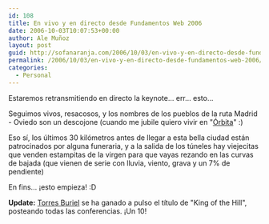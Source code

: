 ```yaml
---
id: 108
title: En vivo y en directo desde Fundamentos Web 2006
date: 2006-10-03T10:07:53+00:00
author: Ale Muñoz
layout: post
guid: http://sofanaranja.com/2006/10/03/en-vivo-y-en-directo-desde-fundamentos-web-2006/
permalink: /2006/10/03/en-vivo-y-en-directo-desde-fundamentos-web-2006/
categories:
  - Personal
---
```

Estaremos retransmitiendo en directo la keynote... err... esto...

Seguimos vivos, resacosos, y los nombres de los pueblos de la ruta Madrid - Oviedo son un descojone (cuando me jubile quiero vivir en "[Órbita](http://maps.google.es/maps?f=q&hl=es&q=orbita&ie=UTF8&z=13&ll=40.998557,-4.64756&spn=0.063483,0.166512&om=1&iwloc=A)" :)

Eso sí, los últimos 30 kilómetros antes de llegar a esta bella ciudad están patrocinados por alguna funeraria, y a la salida de los túneles hay viejecitas que venden estampitas de la virgen para que vayas rezando en las curvas de bajada (que vienen de serie con lluvia, viento, grava y un 7% de pendiente)

En fins... ¡esto empieza! :D

**Update:** [Torres Buriel](http://www.torresburriel.com/weblog/) se ha ganado a pulso el título de "King of the Hill", posteando todas las conferencias. ¡Un 10!